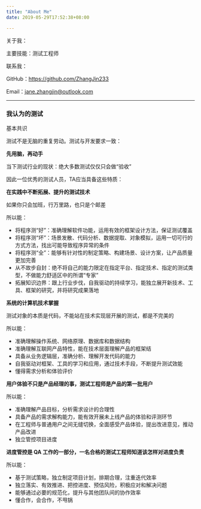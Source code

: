 ```yaml
---
title: "About Me"
date: 2019-05-29T17:52:38+08:00

---
```

关于我：

主要技能：测试工程师

联系我：

GitHub：https://github.com/ZhangJin233

Email：jane.zhangjin@outlook.com

----------------------------

### 我认为的测试

基本共识

测试不是无脑的重复劳动。测试与开发要求一致：

**先用脑，再动手**

当下测试行业的现状：绝大多数测试仅仅只会做“验收”

因此一位优秀的测试人员，TA应当具备这些特质：

**在实践中不断拓展、提升的测试技术**

如果你只会加班，行万里路，也只是个邮差

所以能：

- 将程序测“好”：准确理解软件功能，运用有效的框架设计方法，保证测试覆盖
- 将程序测“坏”：场景发散、代码分析、数据提取、对象模拟，运用一切可行的方式方法，找出可能导致程序异常的条件
- 将程序测“全”：能够有针对性的制定策略、构建场景、设计方案，让产品质量更加完善
- 从不故步自封：绝不将自己的能力限定在指定平台、指定技术、指定的测试类型，不做能力舒适区中的所谓“专家”
- 拓展知识边界：跟上行业步伐，自我驱动的持续学习，能独立展开新技术、工具、框架的研究，并将研究成果落地

**系统的计算机技术掌握**

测试对象的本质是代码，不能站在技术实现层开展的测试，都是不完美的

所以能：

- 准确理解操作系统、网络原理、数据库和数据结构
- 准确理解互联网产品特性，能在技术层面理解产品的框架结
- 具备从业务逻辑层，准确分析、理解开发代码的能力
- 自我驱动对框架、工具的学习和应用，通过技术手段，不断提升测试效能
- 懂得需求分析和体验评价

**用户体验不只是产品经理的事，测试工程师是产品的第一批用户**

所以能：

- 准确理解产品目标，分析需求设计的合理性
- 具备产品的需求解构能力，能有效开展未上线产品的体验和评测环节
- 在工程师与普通用户之间无缝切换，全面感受产品体验，提出改进意见，推动产品改进
- 独立管控项目进度


**进度管控是 QA 工作的一部分，一名合格的测试工程师知道该怎样对进度负责**

所以能：

- 基于测试策略，独立制定项目计划，排期合理，注重迭代效率
- 独立落实、有效推进、把控进度、预估风险，积极应对和解决问题
- 能够通过必要的规范化，提升与其他团队间的协作效率
- 懂合作，会合作，不甩锅


